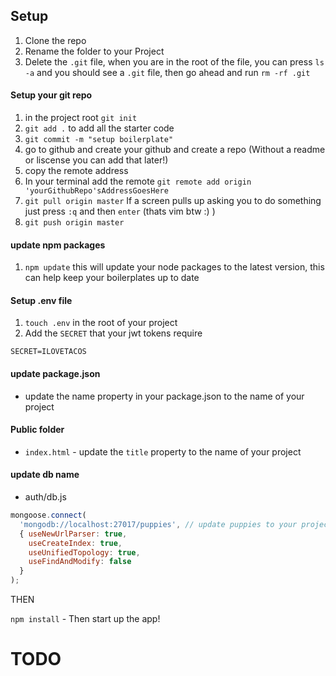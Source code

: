 ## Setup 

1. Clone the repo
2. Rename the folder to your Project 
3. Delete the `.git` file, when you are in the root of the file, you can press `ls -a` and you should see a `.git` file, then go ahead and run `rm -rf .git`


#### Setup your git repo
1. in the project root `git init`
2. `git add .` to add all the starter code
3. `git commit -m "setup boilerplate"` 
4. go to github and create your github and create a repo (Without a readme or liscense you can add that later!)
5. copy the remote address
6. In your terminal add the remote `git remote add origin 'yourGithubRepo'sAddressGoesHere`
7. `git pull origin master` If a screen pulls up asking you to do something just press `:q` and then `enter` (thats vim btw :) )
8. `git push origin master`

#### update npm packages

1. `npm update` this will update your node packages to the latest version, this can help keep your boilerplates up to date

#### Setup .env file

1. `touch .env` in the root of your project
2. Add the `SECRET` that your jwt tokens require

```
SECRET=ILOVETACOS
```

#### update package.json 

- update the name property in your package.json to the name of your project

#### Public folder

- `index.html` - update the `title` property to the name of your project

#### update db name

- auth/db.js

```js
mongoose.connect(
  'mongodb://localhost:27017/puppies', // update puppies to your projects name
  { useNewUrlParser: true,
    useCreateIndex: true,
    useUnifiedTopology: true,
    useFindAndModify: false
  }
);
```

THEN

`npm install` - Then start up the app!

# TODO
